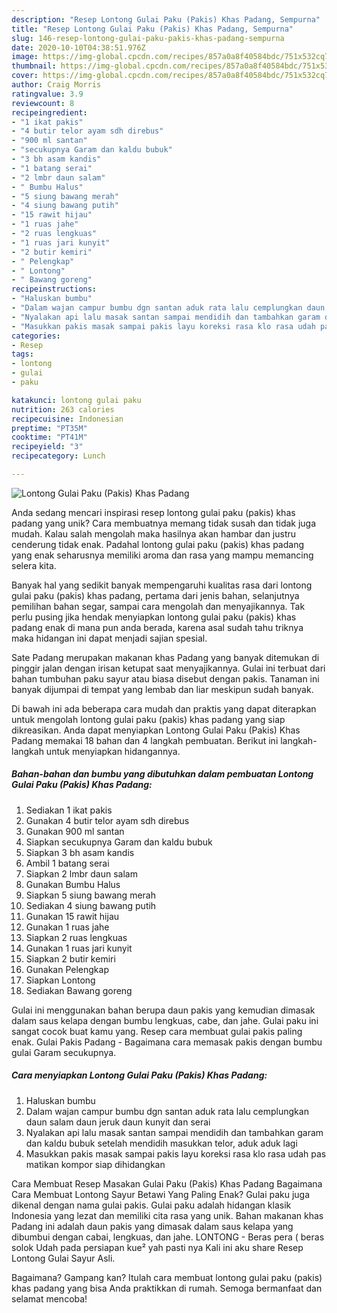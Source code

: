 ```yaml
---
description: "Resep Lontong Gulai Paku (Pakis) Khas Padang, Sempurna"
title: "Resep Lontong Gulai Paku (Pakis) Khas Padang, Sempurna"
slug: 146-resep-lontong-gulai-paku-pakis-khas-padang-sempurna
date: 2020-10-10T04:38:51.976Z
image: https://img-global.cpcdn.com/recipes/857a0a8f40584bdc/751x532cq70/lontong-gulai-paku-pakis-khas-padang-foto-resep-utama.jpg
thumbnail: https://img-global.cpcdn.com/recipes/857a0a8f40584bdc/751x532cq70/lontong-gulai-paku-pakis-khas-padang-foto-resep-utama.jpg
cover: https://img-global.cpcdn.com/recipes/857a0a8f40584bdc/751x532cq70/lontong-gulai-paku-pakis-khas-padang-foto-resep-utama.jpg
author: Craig Morris
ratingvalue: 3.9
reviewcount: 8
recipeingredient:
- "1 ikat pakis"
- "4 butir telor ayam sdh direbus"
- "900 ml santan"
- "secukupnya Garam dan kaldu bubuk"
- "3 bh asam kandis"
- "1 batang serai"
- "2 lmbr daun salam"
- " Bumbu Halus"
- "5 siung bawang merah"
- "4 siung bawang putih"
- "15 rawit hijau"
- "1 ruas jahe"
- "2 ruas lengkuas"
- "1 ruas jari kunyit"
- "2 butir kemiri"
- " Pelengkap"
- " Lontong"
- " Bawang goreng"
recipeinstructions:
- "Haluskan bumbu"
- "Dalam wajan campur bumbu dgn santan aduk rata lalu cemplungkan daun salam daun jeruk daun kunyit dan serai"
- "Nyalakan api lalu masak santan sampai mendidih dan tambahkan garam dan kaldu bubuk setelah mendidih masukkan telor, aduk aduk lagi"
- "Masukkan pakis masak sampai pakis layu koreksi rasa klo rasa udah pas matikan kompor siap dihidangkan"
categories:
- Resep
tags:
- lontong
- gulai
- paku

katakunci: lontong gulai paku 
nutrition: 263 calories
recipecuisine: Indonesian
preptime: "PT35M"
cooktime: "PT41M"
recipeyield: "3"
recipecategory: Lunch

---
```



![Lontong Gulai Paku (Pakis) Khas Padang](https://img-global.cpcdn.com/recipes/857a0a8f40584bdc/751x532cq70/lontong-gulai-paku-pakis-khas-padang-foto-resep-utama.jpg)

Anda sedang mencari inspirasi resep lontong gulai paku (pakis) khas padang yang unik? Cara membuatnya memang tidak susah dan tidak juga mudah. Kalau salah mengolah maka hasilnya akan hambar dan justru cenderung tidak enak. Padahal lontong gulai paku (pakis) khas padang yang enak seharusnya memiliki aroma dan rasa yang mampu memancing selera kita.

Banyak hal yang sedikit banyak mempengaruhi kualitas rasa dari lontong gulai paku (pakis) khas padang, pertama dari jenis bahan, selanjutnya pemilihan bahan segar, sampai cara mengolah dan menyajikannya. Tak perlu pusing jika hendak menyiapkan lontong gulai paku (pakis) khas padang enak di mana pun anda berada, karena asal sudah tahu triknya maka hidangan ini dapat menjadi sajian spesial.

Sate Padang merupakan makanan khas Padang yang banyak ditemukan di pinggir jalan dengan irisan ketupat saat menyajikannya. Gulai ini terbuat dari bahan tumbuhan paku sayur atau biasa disebut dengan pakis. Tanaman ini banyak dijumpai di tempat yang lembab dan liar meskipun sudah banyak.


Di bawah ini ada beberapa cara mudah dan praktis yang dapat diterapkan untuk mengolah lontong gulai paku (pakis) khas padang yang siap dikreasikan. Anda dapat menyiapkan Lontong Gulai Paku (Pakis) Khas Padang memakai 18 bahan dan 4 langkah pembuatan. Berikut ini langkah-langkah untuk menyiapkan hidangannya.

<!--inarticleads1-->

##### Bahan-bahan dan bumbu yang dibutuhkan dalam pembuatan Lontong Gulai Paku (Pakis) Khas Padang:

1. Sediakan 1 ikat pakis
1. Gunakan 4 butir telor ayam sdh direbus
1. Gunakan 900 ml santan
1. Siapkan secukupnya Garam dan kaldu bubuk
1. Siapkan 3 bh asam kandis
1. Ambil 1 batang serai
1. Siapkan 2 lmbr daun salam
1. Gunakan  Bumbu Halus
1. Siapkan 5 siung bawang merah
1. Sediakan 4 siung bawang putih
1. Gunakan 15 rawit hijau
1. Gunakan 1 ruas jahe
1. Siapkan 2 ruas lengkuas
1. Gunakan 1 ruas jari kunyit
1. Siapkan 2 butir kemiri
1. Gunakan  Pelengkap
1. Siapkan  Lontong
1. Sediakan  Bawang goreng


Gulai ini menggunakan bahan berupa daun pakis yang kemudian dimasak dalam saus kelapa dengan bumbu lengkuas, cabe, dan jahe. Gulai paku ini sangat cocok buat kamu yang. Resep cara membuat gulai pakis paling enak. Gulai Pakis Padang - Bagaimana cara memasak pakis dengan bumbu gulai Garam secukupnya. 

<!--inarticleads2-->

##### Cara menyiapkan Lontong Gulai Paku (Pakis) Khas Padang:

1. Haluskan bumbu
1. Dalam wajan campur bumbu dgn santan aduk rata lalu cemplungkan daun salam daun jeruk daun kunyit dan serai
1. Nyalakan api lalu masak santan sampai mendidih dan tambahkan garam dan kaldu bubuk setelah mendidih masukkan telor, aduk aduk lagi
1. Masukkan pakis masak sampai pakis layu koreksi rasa klo rasa udah pas matikan kompor siap dihidangkan


Cara Membuat Resep Masakan Gulai Paku (Pakis) Khas Padang Bagaimana Cara Membuat Lontong Sayur Betawi Yang Paling Enak? Gulai paku juga dikenal dengan nama gulai pakis. Gulai paku adalah hidangan klasik Indonesia yang lezat dan memiliki cita rasa yang unik. Bahan makanan khas Padang ini adalah daun pakis yang dimasak dalam saus kelapa yang dibumbui dengan cabai, lengkuas, dan jahe. LONTONG - Beras pera ( beras solok Udah pada persiapan kue² yah pasti nya Kali ini aku share Resep Lontong Gulai Sayur Asli. 

Bagaimana? Gampang kan? Itulah cara membuat lontong gulai paku (pakis) khas padang yang bisa Anda praktikkan di rumah. Semoga bermanfaat dan selamat mencoba!
